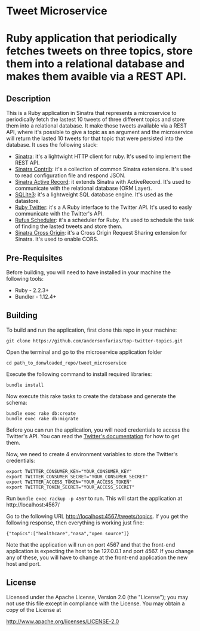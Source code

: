 # Tweet Microservice
# Ruby application that periodically fetches tweets on three topics, store them into a relational database and makes them avaible via a REST API.

## Description

This is a Ruby application in Sinatra that represents a microservice to periodically fetch the lastest 10 tweets of three different topics and store them into a relational database.
It make those tweets available via a REST API, where it's possible to give a topic as an argument and the microservice will return the lasted 10 tweets for that topic that were persisted into the database.
It uses the following stack:

* [Sinatra](http://www.sinatrarb.com/): it's a lightwight HTTP client for ruby. It's used to implement the REST API.
* [Sinatra Contrib](https://github.com/sinatra/sinatra-contrib): it's a collection of common Sinatra extensions. It's used to read configuration file and respond JSON.
* [Sinatra Active Record](http://gruntjs.com/): it extends Sinatra with ActiveRecord. It's used to communicate with the relational database (ORM Layer).
* [SQLite3](https://www.sqlite.org/): it's a lightweight SQL database engine. It's used as the datastore.
* [Ruby Twitter](https://github.com/sferik/twitter): it's a A Ruby interface to the Twitter API. It's used to easly communicate with the Twitter's API.
* [Rufus Scheduler](https://github.com/jmettraux/rufus-scheduler): it's a scheduler for Ruby. It's used to schedule the task of finding the lasted tweets and store them.
* [Sinatra Cross Origin](https://github.com/britg/sinatra-cross_origin): it's a Cross Origin Request Sharing extension for Sinatra. It's used to enable CORS.

## Pre-Requisites

Before building, you will need to have installed in your machine the following tools:

* Ruby - 2.2.3+
* Bundler - 1.12.4+

## Building

  To build and run the application, first clone this repo in your machine:
  
  ```
  git clone https://github.com/andersonfarias/top-twitter-topics.git
  ```
  
  Open the terminal and go to the microservice application folder
  
  ```
  cd path_to_donwloaded_repo/tweet_microservice
  ```
  
  Execute the following command to install required libraries:
  
  ```
  bundle install
  ```
  
  Now execute this rake tasks to create the database and generate the schema:
  
  ```
  bundle exec rake db:create
  bundle exec rake db:migrate
  ```
  
  Before you can run the application, you will need credentials to access the Twitter's API. You can read the [Twitter's documentation](https://dev.twitter.com/oauth/overview) for how to get them.

  Now, we need to create 4 environment variables to store the Twitter's credentials:
  
  ```
  export TWITTER_CONSUMER_KEY="YOUR_CONSUMER_KEY"
  export TWITTER_CONSUMER_SECRET="YOUR_CONSUMER_SECRET"
  export TWITTER_ACCESS_TOKEN="YOUR_ACCESS_TOKEN"
  export TWITTER_TOKEN_SECRET="YOUR_ACCESS_SECRET"
  ```

  Run `bundle exec rackup -p 4567` to run. This will start the application at http://localhost:4567/
  
  Go to the following URL [http://localhost:4567/tweets/topics](http://localhost:4567/tweets/topics). If you get the following response, then everything is working just fine:
  
  ```
  {"topics":["healthcare","nasa","open source"]}
  ```
  
  Note that the application will run on port 4567 and that the front-end application is expecting the host to be 127.0.0.1 and port 4567. If you change any of these, you will have to change at the front-end application the new host and port.

## License

Licensed under the Apache License, Version 2.0 (the "License"); you may not use this file except in compliance with the License. You may obtain a copy of the License at

http://www.apache.org/licenses/LICENSE-2.0